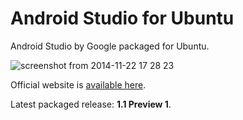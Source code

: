 Android Studio for Ubuntu
=====================

Android Studio by Google packaged for Ubuntu.

![screenshot from 2014-11-22 17 28 23](https://cloud.githubusercontent.com/assets/5623301/5154769/fbb162a8-726c-11e4-81ce-503a2622bfba.png)

Official website is [available here](http://paolorotolo.github.io/android-studio/).

Latest packaged release: **1.1 Preview 1**.
